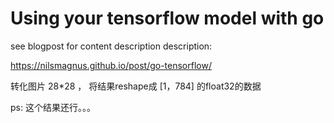 
# Using your tensorflow model with go

see blogpost for content description description:

https://nilsmagnus.github.io/post/go-tensorflow/

转化图片 28*28 ， 将结果reshape成 [1，784] 的float32的数据


ps: 这个结果还行。。。

